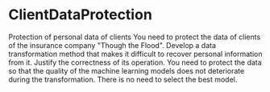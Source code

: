 # ClientDataProtection

Protection of personal data of clients
You need to protect the data of clients of the insurance company "Though the Flood". Develop a data transformation method that makes it difficult to recover personal information from it. Justify the correctness of its operation.
You need to protect the data so that the quality of the machine learning models does not deteriorate during the transformation. There is no need to select the best model.
